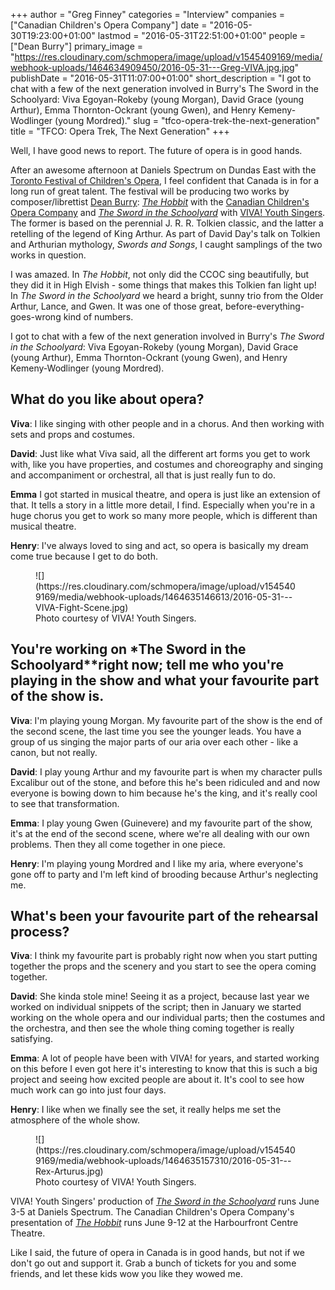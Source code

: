 +++
author = "Greg Finney"
categories = "Interview"
companies = ["Canadian Children's Opera Company"]
date = "2016-05-30T19:23:00+01:00"
lastmod = "2016-05-31T22:51:00+01:00"
people = ["Dean Burry"]
primary_image = "https://res.cloudinary.com/schmopera/image/upload/v1545409169/media/webhook-uploads/1464634909450/2016-05-31---Greg-VIVA.jpg.jpg"
publishDate = "2016-05-31T11:07:00+01:00"
short_description = "I got to chat with a few of the next generation involved in Burry&#039;s The Sword in the Schoolyard: Viva Egoyan-Rokeby (young Morgan), David Grace (young Arthur), Emma Thornton-Ockrant (young Gwen), and Henry Kemeny-Wodlinger (young Mordred)."
slug = "tfco-opera-trek-the-next-generation"
title = "TFCO: Opera Trek, The Next Generation"
+++

Well, I have good news to report. The future of opera is in good hands.

After an awesome afternoon at Daniels Spectrum on Dundas East with the [Toronto Festival of Children's Opera](/the-tfco-a-young-peoples-opera-blitz/), I feel confident that Canada is in for a long run of great talent. The festival will be producing two works by composer/librettist [Dean Burry](/scene/people/dean-burry/): [*The Hobbit*](http://www.canadianchildrensopera.com/content/hobbit.html-0) with the [Canadian Children's Opera Company](/scene/companies/canadian-childrens-opera-company/) and [*The Sword in the Schoolyard*](http://www.canadianchildrensopera.com/content/sword-schoolyard.html) with [VIVA! Youth Singers](http://www.vivayouthsingers.com/). The former is based on the perennial J. R. R. Tolkien classic, and the latter a retelling of the legend of King Arthur. As part of David Day's talk on Tolkien and Arthurian mythology, *Swords and Songs*, I caught samplings of the two works in question.

I was amazed. In *The Hobbit*, not only did the CCOC sing beautifully, but they did it in High Elvish - some things that makes this Tolkien fan light up! In *The Sword in the Schoolyard* we heard a bright, sunny trio from the Older Arthur, Lance, and Gwen. It was one of those great, before-everything-goes-wrong kind of numbers.

I got to chat with a few of the next generation involved in Burry's *The Sword in the Schoolyard*: Viva Egoyan-Rokeby (young Morgan), David Grace (young Arthur), Emma Thornton-Ockrant (young Gwen), and Henry Kemeny-Wodlinger (young Mordred).

## What do you like about opera? 

**Viva**: I like singing with other people and in a chorus. And then working with sets and props and costumes. 

**David**: Just like what Viva said, all the different art forms you get to work with, like you have properties, and costumes and choreography and singing and accompaniment or orchestral, all that is just really fun to do. 

**Emma** I got started in musical theatre, and opera is just like an extension of that. It tells a story in a little more detail, I find. Especially when you're in a huge chorus you get to work so many more people, which is different than musical theatre. 

**Henry**: I've always loved to sing and act, so opera is basically my dream come true because I get to do both. 

<figure data-type="image">
![](https://res.cloudinary.com/schmopera/image/upload/v1545409169/media/webhook-uploads/1464635146613/2016-05-31---VIVA-Fight-Scene.jpg)
<figcaption>Photo courtesy of VIVA! Youth Singers.</figcaption>
</figure>

## You're working on *The Sword in the Schoolyard**right now; tell me who you're playing in the show and what your favourite part of the show is. 

**Viva**: I'm playing young Morgan. My favourite part of the show is the end of the second scene, the last time you see the younger leads. You have a group of us singing the major parts of our aria over each other - like a canon, but not really. 

**David**: I play young Arthur and my favourite part is when my character pulls Excalibur out of the stone, and before this he's been ridiculed and and now everyone is bowing down to him because he's the king, and it's really cool to see that transformation. 

**Emma**: I play young Gwen (Guinevere) and my favourite part of the show, it's at the end of the second scene, where we're all dealing with our own problems. Then they all come together in one piece. 

**Henry**: I'm playing young Mordred and I like my aria, where everyone's gone off to party and I'm left kind of brooding because Arthur's neglecting me.

## What's been your favourite part of the rehearsal process? 

**Viva**: I think my favourite part is probably right now when you start putting together the props and the scenery and you start to see the opera coming together. 

**David**: She kinda stole mine! Seeing it as a project, because last year we worked on individual snippets of the script; then in January we started working on the whole opera and our individual parts; then the costumes and the orchestra, and then see the whole thing coming together is really satisfying. 

**Emma**: A lot of people have been with VIVA! for years, and started working on this before I even got here it's interesting to know that this is such a big project and seeing how excited people are about it. It's cool to see how much work can go into just four days. 

**Henry**: I like when we finally see the set, it really helps me set the atmosphere of the whole show.

<figure data-type="image">
![](https://res.cloudinary.com/schmopera/image/upload/v1545409169/media/webhook-uploads/1464635157310/2016-05-31---Rex-Arturus.jpg)
<figcaption>Photo courtesy of VIVA! Youth Singers.</figcaption>
</figure>

VIVA! Youth Singers' production of [*The Sword in the Schoolyard*](http://www.vivayouthsingers.com/tickets/) runs June 3-5 at Daniels Spectrum. The Canadian Children's Opera Company's presentation of [*The Hobbit*](http://www.canadianchildrensopera.com/content/hobbit.html-0) runs June 9-12 at the Harbourfront Centre Theatre. 

Like I said, the future of opera in Canada is in good hands, but not if we don't go out and support it. Grab a bunch of tickets for you and some friends, and let these kids wow you like they wowed me. 

